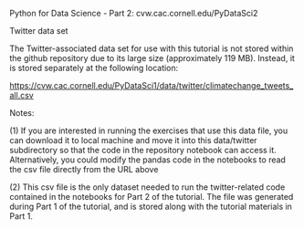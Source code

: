 Python for Data Science - Part 2: cvw.cac.cornell.edu/PyDataSci2

Twitter data set

The Twitter-associated data set for use with this tutorial is not stored within the github repository due to its large size (approximately 119 MB).  Instead, it is stored separately at the following location:

https://cvw.cac.cornell.edu/PyDataSci1/data/twitter/climatechange_tweets_all.csv

Notes:

(1) If you are interested in running the exercises that use this data file, you can download it to local machine and move it into this data/twitter subdirectory so that the code in the repository notebook can access it.  Alternatively, you could modify the pandas code in the notebooks to read the csv file directly from the URL above

(2) This csv file is the only dataset needed to run the twitter-related code contained in the notebooks for Part 2 of the tutorial.  The file was generated during Part 1 of the tutorial, and is stored along with the tutorial materials in Part 1.
